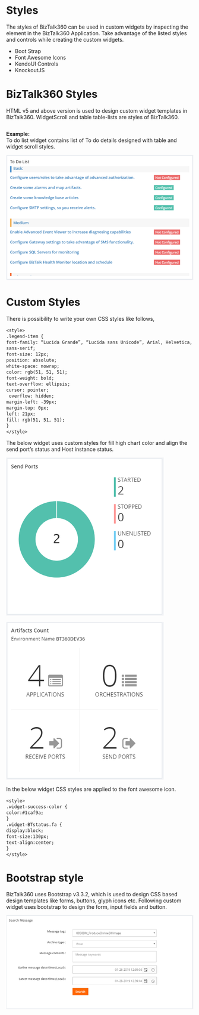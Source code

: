 # Styles
The styles of BizTalk360 can be used in custom widgets by inspecting the element in the BizTalk360 Application. Take advantage of the listed styles and controls while creating the custom widgets.
*	Boot Strap
*	Font Awesome Icons
*	KendoUI Controls
*	KnockoutJS
# BizTalk360 Styles
HTML v5 and above version is used to design custom widget templates in BizTalk360. 
WidgetScroll and table table-lists are styles of BizTalk360.

<div id=”WidgetScroll” style=”top:30px;” data-bind=”addScrollBar: WidgetScroll, scrollCallback: ‘false’”>
<table class=”table table-lists”>
</tbody>
</table>
</div>

**Example:** <br />
To do list widget contains list of To do details designed with table and widget scroll styles.
 
![TodolistCustomWidget](https://github.com/biztalk360/Custom-Widgets/blob/master/Kovai.BizTalk360.CustomWidgets/Images/TodolistCustomWidget.png)

# Custom Styles
There is possibility to write your own CSS styles like follows,
```
<style>
.legend-item {
font-family: “Lucida Grande”, “Lucida sans Unicode”, Arial, Helvetica, sans-serif;
font-size: 12px;
position: absolute;
white-space: nowrap;
color: rgb(51, 51, 51);
font-weight: bold;
text-overflow: ellipsis;
cursor: pointer;
 overflow: hidden;
margin-left: -39px;
margin-top: 0px;
left: 21px;
fill: rgb(51, 51, 51);
}
</style>
```
The below widget uses custom styles for fill high chart color and align the send port’s status and Host instance status.
 
![SendPortWidget](https://github.com/biztalk360/Custom-Widgets/blob/master/Kovai.BizTalk360.CustomWidgets/Images/SendPortWidget.png)

![ArtifactsCountWidget](https://github.com/biztalk360/Custom-Widgets/blob/master/Kovai.BizTalk360.CustomWidgets/Images/ArtifactsCountWidget.png)
 
In the below widget CSS styles are applied to the font awesome icon.
```
<style>
.widget-success-color {
color:#1caf9a;
}
.widget-BTstatus.fa {
display:block;
font-size:130px;
text-align:center;
}
</style>
```
 
 

# Bootstrap style
BizTalk360 uses Bootstrap v3.3.2, which is used to design CSS based design templates like forms, buttons, glyph icons etc.
Following custom widget uses bootstrap to design the form, input fields and button.

![BootstrapStyleWidget](https://github.com/biztalk360/Custom-Widgets/blob/master/Kovai.BizTalk360.CustomWidgets/Images/BootstrapStyleWidget.png)
 
